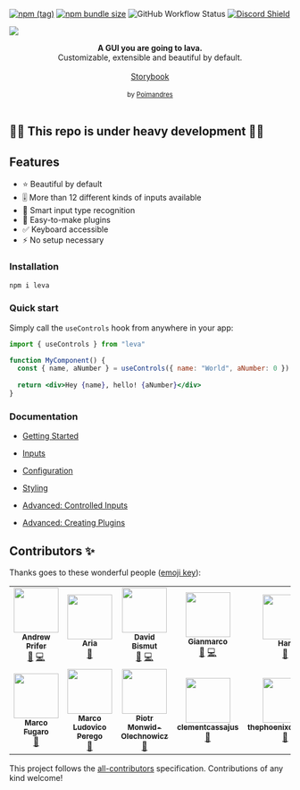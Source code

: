 [![npm (tag)](https://img.shields.io/npm/v/leva?style=flat&colorA=000000&colorB=000000)](https://www.npmjs.com/package/leva) [![npm bundle size](https://img.shields.io/bundlephobia/minzip/leva?style=flat&colorA=000000&colorB=000000&label=gzipped)](https://bundlephobia.com/result?p=leva) ![GitHub Workflow Status](https://img.shields.io/github/workflow/status/pmndrs/leva/CI?style=flat&colorA=000000) [![Discord Shield](https://img.shields.io/discord/740090768164651008?style=flat&colorA=000000&colorB=000000&label=&logo=discord&logoColor=ffffff)](https://discord.gg/poimandres)

<a href=""><img src="https://raw.githubusercontent.com/gsimone/leva/master/hero.png" /></a>
<br />
<div align="center"><strong>A GUI you are going to lava.</strong></div>
<div align="center"> Customizable, extensible and beautiful by default.</div>
<br />
<div align="center">
<a href="http://leva.pmnd.rs/">Storybook</a> 
</div>
<br />
<div align="center">
  <sub>by <a href="https://twitter.com/pmndrs">Poimandres</a></sub>
</div>

<br />

## 🚧🚧 This repo is under heavy development 🚧🚧

## Features

- ⭐️ Beautiful by default
- 🎚 More than 12 different kinds of inputs available
- 🧐 Smart input type recognition
- 🔌 Easy-to-make plugins
- ✅ Keyboard accessible
- ⚡️ No setup necessary

### Installation

```bash
npm i leva
```

### Quick start

Simply call the `useControls` hook from anywhere in your app:

```jsx
import { useControls } from "leva"

function MyComponent() {
  const { name, aNumber } = useControls({ name: "World", aNumber: 0 })
  
  return <div>Hey {name}, hello! {aNumber}</div>
}
```

### Documentation

- [Getting Started](/docs/getting-started.md)
- [Inputs](/docs/inputs.md)
- [Configuration](/docs/configuration.md)
- [Styling](/docs/styling.md)

- [Advanced: Controlled Inputs](/docs/advanced/controlled-inputs.md)
- [Advanced: Creating Plugins](/docs/advanced/creating-plugins.md)


## Contributors ✨

Thanks goes to these wonderful people ([emoji key](https://allcontributors.org/docs/en/emoji-key)):

<!-- ALL-CONTRIBUTORS-LIST:START - Do not remove or modify this section -->
<!-- prettier-ignore-start -->
<!-- markdownlint-disable -->
<table>
  <tr>
    <td align="center"><a href="https://github.com/AndrewPrifer"><img src="https://avatars1.githubusercontent.com/u/2991360?v=4?s=80" width="80px;" alt=""/><br /><sub><b>Andrew Prifer</b></sub></a><br /><a href="#ideas-AndrewPrifer" title="Ideas, Planning, & Feedback">🤔</a> <a href="https://github.com/gsimone/use-leva/commits?author=AndrewPrifer" title="Code">💻</a></td>
    <td align="center"><a href="http://twitter.com/ariaminaei"><img src="https://avatars3.githubusercontent.com/u/593118?v=4?s=80" width="80px;" alt=""/><br /><sub><b>Aria</b></sub></a><br /><a href="#ideas-AriaMinaei" title="Ideas, Planning, & Feedback">🤔</a></td>
    <td align="center"><a href="https://github.com/dbismut"><img src="https://avatars2.githubusercontent.com/u/5003380?v=4?s=80" width="80px;" alt=""/><br /><sub><b>David Bismut</b></sub></a><br /><a href="#ideas-dbismut" title="Ideas, Planning, & Feedback">🤔</a> <a href="https://github.com/gsimone/use-leva/commits?author=dbismut" title="Code">💻</a></td>
    <td align="center"><a href="https://twitter.com/ggsimm"><img src="https://avatars0.githubusercontent.com/u/1862172?v=4?s=80" width="80px;" alt=""/><br /><sub><b>Gianmarco</b></sub></a><br /><a href="#ideas-gsimone" title="Ideas, Planning, & Feedback">🤔</a> <a href="https://github.com/gsimone/use-leva/commits?author=gsimone" title="Code">💻</a></td>
    <td align="center"><a href="https://iinf.in/"><img src="https://avatars0.githubusercontent.com/u/48106228?v=4?s=80" width="80px;" alt=""/><br /><sub><b>Han</b></sub></a><br /><a href="#design-iinfin" title="Design">🎨</a></td>
    <td align="center"><a href="https://github.com/ivanross"><img src="https://avatars1.githubusercontent.com/u/15856208?v=4?s=80" width="80px;" alt=""/><br /><sub><b>Ivan Rossi</b></sub></a><br /><a href="https://github.com/gsimone/use-leva/issues?q=author%3Aivanross" title="Bug reports">🐛</a></td>
    <td align="center"><a href="https://n1ru4l.cloud/"><img src="https://avatars.githubusercontent.com/u/14338007?v=4?s=80" width="80px;" alt=""/><br /><sub><b>Laurin Quast</b></sub></a><br /><a href="https://github.com/gsimone/use-leva/commits?author=n1ru4l" title="Code">💻</a></td>
  </tr>
  <tr>
    <td align="center"><a href="https://github.com/marcofugaro"><img src="https://avatars3.githubusercontent.com/u/7217420?v=4?s=80" width="80px;" alt=""/><br /><sub><b>Marco Fugaro</b></sub></a><br /><a href="#ideas-marcofugaro" title="Ideas, Planning, & Feedback">🤔</a></td>
    <td align="center"><a href="https://github.com/emmelleppi"><img src="https://avatars2.githubusercontent.com/u/39760175?v=4?s=80" width="80px;" alt=""/><br /><sub><b>Marco Ludovico Perego</b></sub></a><br /><a href="#ideas-emmelleppi" title="Ideas, Planning, & Feedback">🤔</a></td>
    <td align="center"><a href="https://haspar.us/"><img src="https://avatars.githubusercontent.com/u/15332326?v=4?s=80" width="80px;" alt=""/><br /><sub><b>Piotr Monwid-Olechnowicz</b></sub></a><br /><a href="https://github.com/gsimone/use-leva/commits?author=hasparus" title="Documentation">📖</a></td>
    <td align="center"><a href="https://github.com/clementcassajus"><img src="https://avatars.githubusercontent.com/u/13033639?v=4?s=80" width="80px;" alt=""/><br /><sub><b>clementcassajus</b></sub></a><br /><a href="#design-clementcassajus" title="Design">🎨</a></td>
    <td align="center"><a href="https://github.com/thephoenixofthevoid"><img src="https://avatars2.githubusercontent.com/u/49817252?v=4?s=80" width="80px;" alt=""/><br /><sub><b>thephoenixofthevoid</b></sub></a><br /><a href="https://github.com/gsimone/use-leva/issues?q=author%3Athephoenixofthevoid" title="Bug reports">🐛</a></td>
  </tr>
</table>

<!-- markdownlint-restore -->
<!-- prettier-ignore-end -->

<!-- ALL-CONTRIBUTORS-LIST:END -->

This project follows the [all-contributors](https://github.com/all-contributors/all-contributors) specification. Contributions of any kind welcome!
